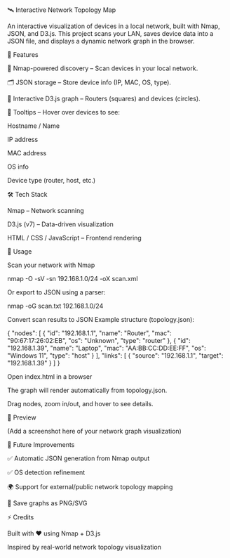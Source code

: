 🛰️ Interactive Network Topology Map

An interactive visualization of devices in a local network, built with Nmap, JSON, and D3.js.
This project scans your LAN, saves device data into a JSON file, and displays a dynamic network graph in the browser.

📌 Features

📡 Nmap-powered discovery – Scan devices in your local network.

🗂️ JSON storage – Store device info (IP, MAC, OS, type).

🎨 Interactive D3.js graph – Routers (squares) and devices (circles).

🧾 Tooltips – Hover over devices to see:

Hostname / Name

IP address

MAC address

OS info

Device type (router, host, etc.)

🛠️ Tech Stack

Nmap – Network scanning

D3.js (v7) – Data-driven visualization

HTML / CSS / JavaScript – Frontend rendering

🚀 Usage

Scan your network with Nmap

nmap -O -sV -sn 192.168.1.0/24 -oX scan.xml


Or export to JSON using a parser:

nmap -oG scan.txt 192.168.1.0/24


Convert scan results to JSON
Example structure (topology.json):

{
  "nodes": [
    { "id": "192.168.1.1", "name": "Router", "mac": "90:67:17:26:02:EB", "os": "Unknown", "type": "router" },
    { "id": "192.168.1.39", "name": "Laptop", "mac": "AA:BB:CC:DD:EE:FF", "os": "Windows 11", "type": "host" }
  ],
  "links": [
    { "source": "192.168.1.1", "target": "192.168.1.39" }
  ]
}


Open index.html in a browser

The graph will render automatically from topology.json.

Drag nodes, zoom in/out, and hover to see details.

📸 Preview

(Add a screenshot here of your network graph visualization)

🔮 Future Improvements

✅ Automatic JSON generation from Nmap output

✅ OS detection refinement

🌍 Support for external/public network topology mapping

💾 Save graphs as PNG/SVG

⚡ Credits

Built with ❤️ using Nmap + D3.js

Inspired by real-world network topology visualization
